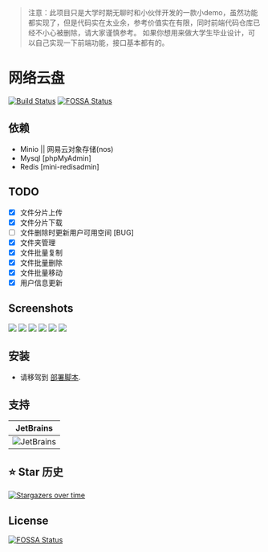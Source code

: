 > 注意：此项目只是大学时期无聊时和小伙伴开发的一款小demo，虽然功能都实现了，但是代码实在太业余，参考价值实在有限，同时前端代码仓库已经不小心被删除，请大家谨慎参考。
> 如果你想用来做大学生毕业设计，可以自己实现一下前端功能，接口基本都有的。
> 
# 网络云盘
[![Build Status](https://www.travis-ci.org/wq1019/cloud_disk.svg?branch=master)](https://www.travis-ci.org/wq1019/cloud_disk)
[![FOSSA Status](https://app.fossa.com/api/projects/git%2Bgithub.com%2Fsunl888%2Fcloud_disk.svg?type=shield)](https://app.fossa.com/projects/git%2Bgithub.com%2Fsunl888%2Fcloud_disk?ref=badge_shield)
## 依赖
- Minio || 网易云对象存储(nos)
- Mysql [phpMyAdmin]
- Redis [mini-redisadmin]
## TODO
- [x] 文件分片上传
- [x] 文件分片下载
- [ ] 文件删除时更新用户可用空间 [BUG]
- [x] 文件夹管理
- [x] 文件批量复制
- [x] 文件批量删除
- [x] 文件批量移动
- [x] 用户信息更新
## Screenshots
<img src="https://github.com/wq1019/cloud_disk/blob/master/screenshots/home.png" />
<img src="https://github.com/wq1019/cloud_disk/blob/master/screenshots/login.png" />
<img src="https://github.com/wq1019/cloud_disk/blob/master/screenshots/download.png" />
<img src="https://github.com/wq1019/cloud_disk/blob/master/screenshots/upload.png" />
<img src="https://github.com/wq1019/cloud_disk/blob/master/screenshots/success.png" />
<img src="https://github.com/wq1019/cloud_disk/blob/master/screenshots/queue.png" />

## 安装
- 请移驾到 [部署脚本](https://github.com/wq1019/cloud-disk-deply.git). 


## 支持

<table>
  <thead>
    <th>JetBrains</th>
  </thead>
  <tbody>
    <tr>
      <td><img src="https://cdn.jsdelivr.net/gh/sunl888/img@main/images/jetbrains.svg"  alt="JetBrains"/>
    </tr>
  </tbody>
</table>


## ⭐ Star 历史
[![Stargazers over time](https://starchart.cc/sunl888/cloud_disk.svg?variant=adaptive)](https://starchart.cc/sunl888/cloud_disk)

## License
[![FOSSA Status](https://app.fossa.com/api/projects/git%2Bgithub.com%2Fsunl888%2Fcloud_disk.svg?type=large&issueType=license)](https://app.fossa.com/projects/git%2Bgithub.com%2Fsunl888%2Fcloud_disk?ref=badge_large&issueType=license)
